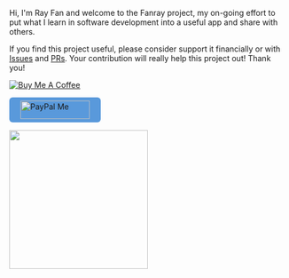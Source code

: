 ﻿Hi, I'm Ray Fan and welcome to the Fanray project, my on-going effort to put what I learn in software development into a useful app and share with others.

If you find this project useful, please consider support it financially or with [Issues](https://github.com/FanrayMedia/Fanray/issues "issues") and [PRs](https://github.com/FanrayMedia/Fanray/pulls "PRs"). Your contribution will really help this project out! Thank you!

<a href="https://www.buymeacoffee.com/Fanray" target="_blank"><img src="https://www.buymeacoffee.com/assets/img/custom_images/orange_img.png" alt="Buy Me A Coffee"></a>

<a href="https://paypal.me/FanrayMedia" target="_blank"><img src="https://user-images.githubusercontent.com/633119/67153529-df349d80-f29f-11e9-979c-d84499723477.png" alt="PayPal Me" width="125" height="33" style="background-color: #5999db;border-radius: 6px;padding: 6px 20px"></a>

<a href="https://opencollective.com/fanray" target="_blank">
  <img src="https://opencollective.com/webpack/donate/button@2x.png?color=blue" width=250 />
</a>